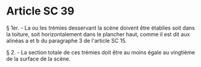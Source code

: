 # Article SC 39

§ 1er. - La ou les trémies desservant la scène doivent être établies soit dans la toiture, soit horizontalement dans le plancher haut, comme il est dit aux alinéas a et b du paragraphe 3 de l'article SC 15.

§ 2. - La section totale de ces trémies doit être au moins égale au vingtième de la surface de la scène.
